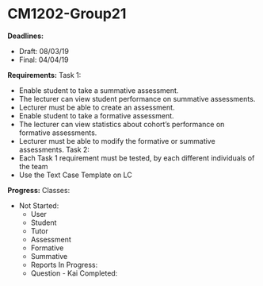 # CM1202-Group21

**Deadlines:**
- Draft: 08/03/19
- Final: 04/04/19
 
**Requirements:**
Task 1:
- Enable student to take a summative assessment. 
- The lecturer can view student performance on summative assessments.
- Lecturer must be able to create an assessment.
-	Enable student to take a formative assessment. 
- The lecturer can view statistics about cohort’s performance on formative assessments.
- Lecturer must be able to modify the formative or summative assessments.
Task 2:
- Each Task 1 requirement must be tested, by each different individuals of the team
- Use the Text Case Template on LC
 
**Progress:**
Classes:
- Not Started:
  - User
  - Student
  - Tutor
  - Assessment
  - Formative
  - Summative
  - Reports
In Progress:
  - Question - Kai
Completed:
